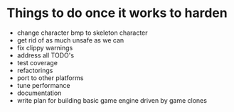 Things to do once it works to harden
====================================

- change character bmp to skeleton character
- get rid of as much unsafe as we can
- fix clippy warnings
- address all TODO's
- test coverage
- refactorings
- port to other platforms
- tune performance
- documentation
- write plan for building basic game engine driven by game clones
